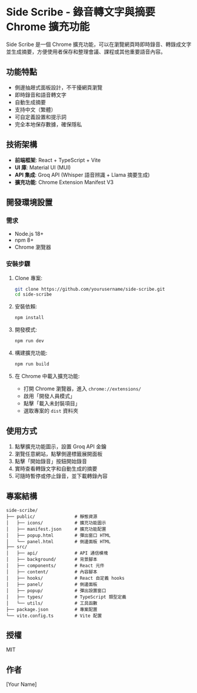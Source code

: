 # Side Scribe - 錄音轉文字與摘要 Chrome 擴充功能

Side Scribe 是一個 Chrome 擴充功能，可以在瀏覽網頁時即時錄音、轉錄成文字並生成摘要，方便使用者保存和整理會議、課程或其他重要語音內容。

## 功能特點

- 側邊抽屜式面板設計，不干擾網頁瀏覽
- 即時錄音和語音轉文字
- 自動生成摘要
- 支持中文（繁體）
- 可自定義設置和提示詞
- 完全本地保存數據，確保隱私

## 技術架構

- **前端框架**: React + TypeScript + Vite
- **UI 庫**: Material UI (MUI)
- **API 集成**: Groq API (Whisper 語音辨識 + Llama 摘要生成)
- **擴充功能**: Chrome Extension Manifest V3

## 開發環境設置

### 需求

- Node.js 18+
- npm 8+
- Chrome 瀏覽器

### 安裝步驟

1. Clone 專案:
   ```bash
   git clone https://github.com/yourusername/side-scribe.git
   cd side-scribe
   ```

2. 安裝依賴:
   ```bash
   npm install
   ```

3. 開發模式:
   ```bash
   npm run dev
   ```

4. 構建擴充功能:
   ```bash
   npm run build
   ```

5. 在 Chrome 中載入擴充功能:
   - 打開 Chrome 瀏覽器，進入 `chrome://extensions/`
   - 啟用「開發人員模式」
   - 點擊「載入未封裝項目」
   - 選取專案的 `dist` 資料夾

## 使用方式

1. 點擊擴充功能圖示，設置 Groq API 金鑰
2. 瀏覽任意網站，點擊側邊標籤展開面板
3. 點擊「開始錄音」按鈕開始錄音
4. 實時查看轉錄文字和自動生成的摘要
5. 可隨時暫停或停止錄音，並下載轉錄內容

## 專案結構

```
side-scribe/
├── public/               # 靜態資源
│   ├── icons/            # 擴充功能圖示
│   ├── manifest.json     # 擴充功能配置
│   ├── popup.html        # 彈出窗口 HTML
│   └── panel.html        # 側邊面板 HTML
├── src/
│   ├── api/              # API 通信模塊
│   ├── background/       # 背景腳本
│   ├── components/       # React 元件
│   ├── content/          # 內容腳本
│   ├── hooks/            # React 自定義 hooks
│   ├── panel/            # 側邊面板
│   ├── popup/            # 彈出設置窗口
│   ├── types/            # TypeScript 類型定義
│   └── utils/            # 工具函數
├── package.json          # 專案配置
└── vite.config.ts        # Vite 配置
```

## 授權

MIT

## 作者

[Your Name]